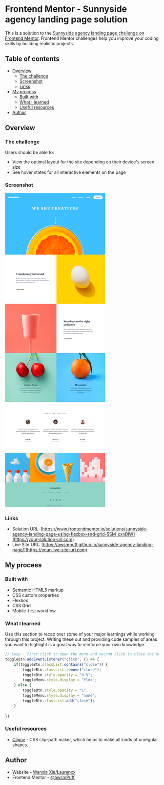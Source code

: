 # Frontend Mentor - Sunnyside agency landing page solution

This is a solution to the [Sunnyside agency landing page challenge on Frontend Mentor](https://www.frontendmentor.io/challenges/sunnyside-agency-landing-page-7yVs3B6ef). Frontend Mentor challenges help you improve your coding skills by building realistic projects.

## Table of contents

- [Overview](#overview)
  - [The challenge](#the-challenge)
  - [Screenshot](#screenshot)
  - [Links](#links)
- [My process](#my-process)
  - [Built with](#built-with)
  - [What I learned](#what-i-learned)
  - [Useful resources](#useful-resources)
- [Author](#author)


## Overview

### The challenge

Users should be able to:

- View the optimal layout for the site depending on their device's screen size
- See hover states for all interactive elements on the page

### Screenshot

![](./screenshots/desktop.png)


### Links

- Solution URL: [https://www.frontendmentor.io/solutions/sunnyside-agency-landing-page-using-flexbox-and-grid-5SM_cxnDlW](https://your-solution-url.com)
- Live Site URL: [https://awsmpuff.github.io/sunnyside-agency-landing-page/](https://your-live-site-url.com)

## My process

### Built with

- Semantic HTML5 markup
- CSS custom properties
- Flexbox
- CSS Grid
- Mobile-first workflow

### What I learned

Use this section to recap over some of your major learnings while working through this project. Writing these out and providing code samples of areas you want to highlight is a great way to reinforce your own knowledge.

```js
// Loop - first click to open the menu and second click to close the menu
toggleBtn.addEventListener("click", () => {
    if(toggleBtn.classList.contains("close")) {
        toggleBtn.classList.remove("close");
        toggleBtn.style.opacity = "0.5";
        toggleMenu.style.display = "flex";
    } else {
        toggleBtn.style.opacity = "1";
        toggleMenu.style.display = "none";
        toggleBtn.classList.add("close");
    }
    
})
```


### Useful resources

- [Clippy](https://bennettfeely.com/clippy/) - CSS clip-path maker, which helps to make all kinds of unregular shapes.


## Author

- Website - [Wanxia Xie/Laurenxx](https://www.your-site.com)
- Frontend Mentor - [@awsmPuff](https://www.frontendmentor.io/profile/awsmPuff)


